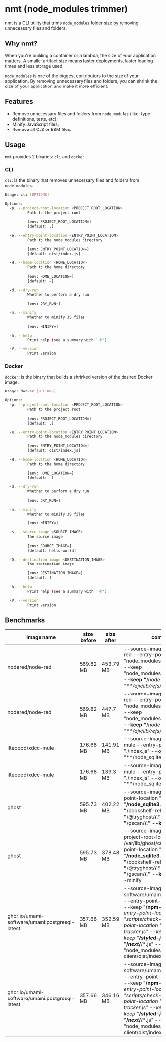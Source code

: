 # nmt (node_modules trimmer)

nmt is a CLI utility that trims `node_modules` folder size by removing unnecessary files and folders.

## Why nmt?

When you're building a container or a lambda, the size of your application matters. A smaller artifact size means faster deployments, faster loading times and less storage used.

`node_modules` is one of the biggest contributors to the size of your application. By removing unnecessary files and folders, you can shrink the size of your application and make it more efficient.

## Features

* Remove unnecessary files and folders from `node_modules` (like: type definitions, tests, etc);
* Minify JavaScript files;
* Remove all CJS or ESM files.

## Usage

`nmt` provides 2 binaries: `cli` and `docker`.

### CLI

`cli`: is the binary that removes unnecessary files and folders from `node_modules`.

```bash
Usage: cli [OPTIONS]

Options:
  -p, --project-root-location <PROJECT_ROOT_LOCATION>
          Path to the project root
          
          [env: PROJECT_ROOT_LOCATION=]
          [default: .]

  -e, --entry-point-location <ENTRY_POINT_LOCATION>
          Path to the node_modules directory
          
          [env: ENTRY_POINT_LOCATION=]
          [default: dist/index.js]

  -H, --home-location <HOME_LOCATION>
          Path to the home directory
          
          [env: HOME_LOCATION=]
          [default: ~]

  -d, --dry-run
          Whether to perform a dry run
          
          [env: DRY_RUN=]

  -m, --minify
          Whether to minify JS files
          
          [env: MINIFY=]

  -h, --help
          Print help (see a summary with '-h')

  -V, --version
          Print version
```

### Docker

`docker`: is the binary that builds a shrinked version of the desired Docker image.


```bash
Usage: docker [OPTIONS]

Options:
  -p, --project-root-location <PROJECT_ROOT_LOCATION>
          Path to the project root
          
          [env: PROJECT_ROOT_LOCATION=]
          [default: .]

  -e, --entry-point-location <ENTRY_POINT_LOCATION>
          Path to the node_modules directory
          
          [env: ENTRY_POINT_LOCATION=]
          [default: dist/index.js]

  -H, --home-location <HOME_LOCATION>
          Path to the home directory
          
          [env: HOME_LOCATION=]
          [default: ~]

  -d, --dry-run
          Whether to perform a dry run
          
          [env: DRY_RUN=]

  -m, --minify
          Whether to minify JS files
          
          [env: MINIFY=]

  -s, --source-image <SOURCE_IMAGE>
          The source image
          
          [env: SOURCE_IMAGE=]
          [default: hello-world]

  -D, --destination-image <DESTINATION_IMAGE>
          The destination image
          
          [env: DESTINATION_IMAGE=]
          [default: ]

  -h, --help
          Print help (see a summary with '-h')

  -V, --version
          Print version
```

## Benchmarks

| image name         | size before | size after | commands                                                                                                                     |
| ------------------ | ----------- | ---------- | ---------------------------------------------------------------------------------------------------------------------------- |
| nodered/node-red   | 569.82 MB   | 453.79 MB  | --source-image nodered/node-red --entry-point-location "node_modules/node-red/red.js" --keep "node_modules/oauth2orize/lib/**/*.*" --keep "**/*node-red/**/*.*" --keep "**/ajv/lib/refs/*.*"      |
| nodered/node-red   | 569.82 MB   | 447.7 MB  | --source-image nodered/node-red --entry-point-location "node_modules/node-red/red.js" --keep "node_modules/oauth2orize/lib/**/*.*" --keep "**/*node-red/**/*.*" --keep "**/ajv/lib/refs/*.*" --minify |
| ilteoood/xdcc-mule | 176.68 MB   | 141.91 MB  | --source-image ilteoood/xdcc-mule --entry-point-location "./index.js" --keep "**/node_sqlite3.node"
| ilteoood/xdcc-mule | 176.68 MB   | 139.3 MB  | --source-image ilteoood/xdcc-mule --entry-point-location "./index.js" --keep "**/node_sqlite3.node" --minify
| ghost | 595.73 MB | 402.22 MB | --source-image ghost --entry-point-location "index.js" --keep "**/node_sqlite3.node" --keep "**/bookshelf-relations/**/*.*" --keep "**/@tryghost/**/*.*" --keep "**/gscan/**/*.*" --keep "**/core/**/*.*"
| ghost | 595.73 MB | 378.48 MB | --source-image ghost --project-root-location /var/lib/ghost/current --entry-point-location "index.js" --keep "**/node_sqlite3.node" --keep "**/bookshelf-relations/**/*.*" --keep "**/@tryghost/**/*.*" --keep "**/gscan/**/*.*" --keep "**/core/**/*.*" --minify
| ghcr.io/umami-software/umami:postgresql-latest | 357.66 MB | 352.59 MB | --source-image ghcr.io/umami-software/umami:postgresql-latest --entry-point-location "server.js" --keep "**/npm-run-all/**/*.js" --entry-point-location "scripts/check-db.js" --entry-point-location "scripts/update-tracker.js" --keep "**/*prisma*/**/*.*" --keep "**/styled-jsx/**/*.js" --keep "**/*next*/**/*.js" --keep "node_modules/@umami/redis-client/dist/index.js"
| ghcr.io/umami-software/umami:postgresql-latest | 357.66 MB | 346.16 MB | --source-image ghcr.io/umami-software/umami:postgresql-latest --entry-point-location "server.js" --keep "**/npm-run-all/**/*.js" --entry-point-location "scripts/check-db.js" --entry-point-location "scripts/update-tracker.js" --keep "**/*prisma*/**/*.*" --keep "**/styled-jsx/**/*.js" --keep "**/*next*/**/*.js" --keep "node_modules/@umami/redis-client/dist/index.js" --minify